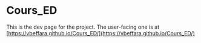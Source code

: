 # Cours_ED

This is the dev page for the project. The user-facing one is at
[https://vbeffara.github.io/Cours_ED/](https://vbeffara.github.io/Cours_ED/)